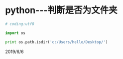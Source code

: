 # python---判断是否为文件夹

```python
# coding:utf8

import os

print os.path.isdir('c:/Users/hello/Desktop/')
```

2019/6/6  
